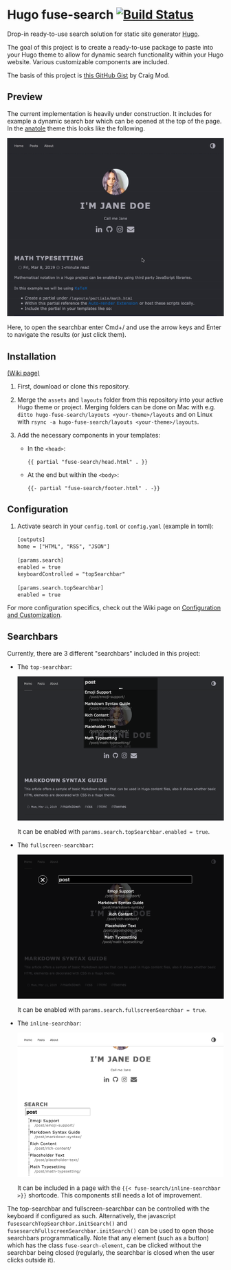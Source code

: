 # Hugo fuse-search [![Build Status](https://travis-ci.org/Theys96/hugo-fuse-search.svg?branch=master)](https://travis-ci.org/Theys96/hugo-fuse-search)

Drop-in ready-to-use search solution for static site generator [Hugo](https://github.com/gohugoio/hugo).

The goal of this project is to create a ready-to-use package to paste into your Hugo theme to allow for dynamic search 
functionality within your Hugo website. Various customizable components are included.

The basis of this project is [this GitHub Gist](https://gist.github.com/cmod/5410eae147e4318164258742dd053993) by Craig Mod.

## Preview

The current implementation is heavily under construction. It includes for example a dynamic search bar which can be opened at the top of the page. In the [anatole](https://github.com/lxndrblz/anatole/) theme this looks like the following.

![Anatole preview](https://raw.githubusercontent.com/theys96/hugo-fuse-search/master/meta/anatole.gif)

Here, to open the searchbar enter Cmd+/ and use the arrow keys and Enter to navigate the results (or just click them).

## Installation

[(Wiki page)](https://github.com/Theys96/hugo-fuse-search/wiki/Installation)

1. First, download or clone this repository. 
2. Merge the `assets` and `layouts` folder from this repository into your active Hugo theme or project. Merging folders can be done on Mac with e.g. `ditto hugo-fuse-search/layouts <your-theme>/layouts` and on Linux with `rsync -a hugo-fuse-search/layouts <your-theme>/layouts`.
3. Add the necessary components in your templates:
   
   - In the `<head>`:
     
     ```
     {{ partial "fuse-search/head.html" . }}
     ```
   - At the end but within the `<body>`:
     
     ```
     {{- partial "fuse-search/footer.html" . -}}
     ```

## Configuration

1. Activate search in your `config.toml` or `config.yaml` (example in toml):
  
   ``` 
   [outputs]
   home = ["HTML", "RSS", "JSON"]
   
   [params.search]
   enabled = true
   keyboardControlled = "topSearchbar"
   
   [params.search.topSearchbar]
   enabled = true
   ```
	
For more configuration specifics, check out the Wiki page on [Configuration and Customization](https://github.com/Theys96/hugo-fuse-search/wiki/Configuration-and-Customization).

## Searchbars

Currently, there are 3 different "searchbars" included in this project:

* The `top-searchbar`:
  
  ![top searchbar](https://raw.githubusercontent.com/theys96/hugo-fuse-search/master/meta/top-searchbar.png)
  
  It can be enabled with `params.search.topSearchbar.enabled = true`.
  
* The `fullscreen-searchbar`:
  
  ![fullscreen searchbar](https://raw.githubusercontent.com/theys96/hugo-fuse-search/master/meta/fullscreen-searchbar.png)
  
  It can be enabled with `params.search.fullscreenSearchbar = true`.
  
* The `inline-searchbar`:
  
  ![inline searchbar](https://raw.githubusercontent.com/theys96/hugo-fuse-search/master/meta/inline-searchbar.png)
  
  It can be included in a page with the `{{< fuse-search/inline-searchbar >}}` shortcode. This components still needs a lot of improvement.

The top-searchbar and fullscreen-searchbar can be controlled with the keyboard if configured as such. Alternatively, the javascript `fusesearchTopSearchbar.initSearch()` and `fusesearchFullscreenSearchbar.initSearch()` can be used to open those searchbars programmatically. Note that any element (such as a button) which has the class `fuse-search-element`, can be clicked without the searchbar being closed (regularly, the searchbar is closed when the user clicks outside it). 


